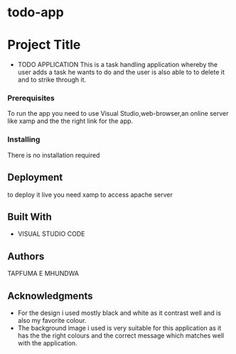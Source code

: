 # todo-app
 # Project Title
* TODO APPLICATION
This is a task handling application whereby the user adds a task he wants to do and the user is also able to to delete it and to strike through it.
### Prerequisites
To run the app you need to use Visual Studio,web-browser,an online server like xamp and the the right link for the app.
### Installing
There is no installation required
## Deployment
to deploy it live you need xamp to access apache server
## Built With
* VISUAL STUDIO CODE
## Authors
TAPFUMA E MHUNDWA
## Acknowledgments
* For the design i used mostly black and white as it contrast well and is also my favorite colour.
* The background image i used is very suitable for this application as it has the the right colours and the correct message which matches well with the application.


